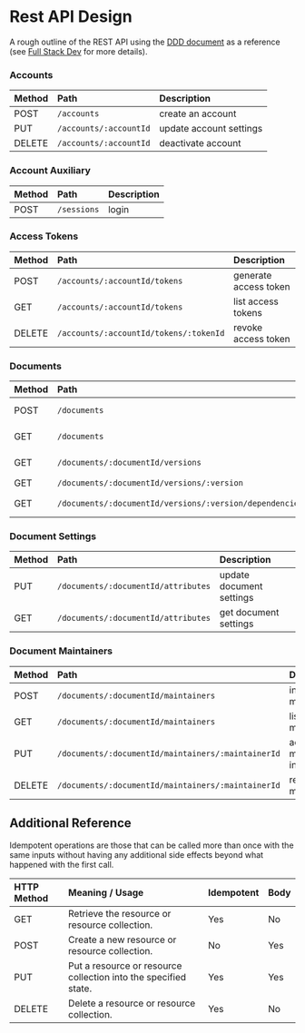 # Rest API Design

A rough outline of the REST API using the [DDD document](ddd.md) as a
reference (see
[Full Stack Dev](https://gi60s.github.io/full-stack-dev/fundamentals/rest/)
for more details).

### Accounts

| Method | Path                   | Description             |
|:-------|:-----------------------|:------------------------|
| POST   | `/accounts`            | create an account       |
| PUT    | `/accounts/:accountId` | update account settings |
| DELETE | `/accounts/:accountId` | deactivate account      |

### Account Auxiliary

| Method | Path         | Description    |
|:-------|:-------------|:---------------|
| POST   | `/sessions`  | login          |

### Access Tokens

| Method | Path                                   | Description           |
|:-------|:---------------------------------------|:----------------------|
| POST   | `/accounts/:accountId/tokens`          | generate access token |
| GET    | `/accounts/:accountId/tokens`          | list access tokens    |
| DELETE | `/accounts/:accountId/tokens/:tokenId` | revoke access token   |

### Documents

| Method | Path                                                    | Description           |
|:-------|:--------------------------------------------------------|:----------------------|
| POST   | `/documents`                                            | upload new document   |
| GET    | `/documents`                                            | list documents        |
| GET    | `/documents/:documentId/versions`                       | list document history |
| GET    | `/documents/:documentId/versions/:version`              | get document          |
| GET    | `/documents/:documentId/versions/:version/dependencies` | list dependencies     |

### Document Settings

| Method | Path                                | Description              |
|:-------|:------------------------------------|:-------------------------|
| PUT    | `/documents/:documentId/attributes` | update document settings |
| GET    | `/documents/:documentId/attributes` | get document settings    |

### Document Maintainers

| Method | Path                                               | Description                   |
|:-------|:---------------------------------------------------|:------------------------------|
| POST   | `/documents/:documentId/maintainers`               | invite maintainer             |
| GET    | `/documents/:documentId/maintainers`               | list maintainers              |
| PUT    | `/documents/:documentId/maintainers/:maintainerId` | acknowledge maintainer invite |
| DELETE | `/documents/:documentId/maintainers/:maintainerId` | remove maintainer             |

## Additional Reference

Idempotent operations are those that can be called more than once with
the same inputs without having any additional side effects beyond what
happened with the first call.

| HTTP Method | Meaning / Usage                                                 | Idempotent | Body |
|:------------|:----------------------------------------------------------------|:-----------|:-----|
| GET         | Retrieve the resource or resource collection.                   | Yes        | No   |
| POST        | Create a new resource or resource collection.                   | No         | Yes  |
| PUT         | Put a resource or resource collection into the specified state. | Yes        | Yes  |
| DELETE      | Delete a resource or resource collection.                       | Yes        | No   |

